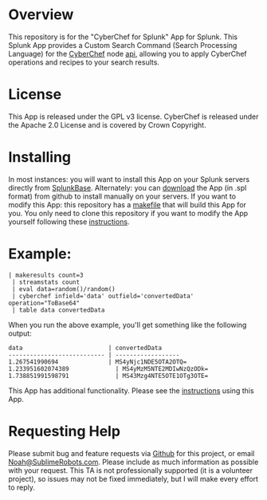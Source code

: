# Overview
This repository is for the "CyberChef for Splunk" App for Splunk.  This Splunk App provides a Custom Search Command (Search Processing Language) for the [CyberChef](https://gchq.github.io/CyberChef/) node [api](https://github.com/gchq/CyberChef/wiki/Node-API), allowing you to apply CyberChef operations and recipes to your search results.

# License
This App is released under the GPL v3 license. CyberChef is released under the Apache 2.0 License and is covered by Crown Copyright.

# Installing
In most instances: you will want to install this App on your Splunk servers directly from [SplunkBase](https://splunkbase.splunk.com/).  Alternately: you can [download](https://github.com/NDietrich/CyberChef-for-Splunk/releases) the App (in .spl format) from github to install manually on your servers.  If you want to modify this App: this repository has a [makefile](https://github.com/NDietrich/CyberChef-for-Splunk/blob/main/src/Makefile) that will build this App for you.  You only need to clone this repository if you want to modify the App yourself following these [instructions](https://github.com/NDietrich/CyberChef-for-Splunk/blob/main/src/README.md).

# Example:
```
| makeresults count=3 
 | streamstats count
 | eval data=random()/random() 
 | cyberchef infield='data' outfield='convertedData' operation="ToBase64" 
 | table data convertedData
```
When you run the above example, you'll get something like the following output:
```
data                        | convertedData
--------------------------- | ------------------
1.267541990694              | MS4yNjc1NDE5OTA2OTQ=
1.233951602074389	          | MS4yMzM5NTE2MDIwNzQzODk=
1.738851991598791	          | MS43Mzg4NTE5OTE1OTg3OTE=
```

This App has additional functionality. Please see the [instructions](https://github.com/NDietrich/CyberChef-for-Splunk/blob/main/src/cyberchef/README.md) using this App.

# Requesting Help
Please submit bug and feature requests via [Github](https://github.com/NDietrich/Splunk-Snort3-TA/issues) for this project, or email Noah@SublimeRobots.com.  Please include as much information as possible with your request.  This TA is not professionally supported (it is a volunteer project), so issues may not be fixed immediately, but I will make every effort to reply.
